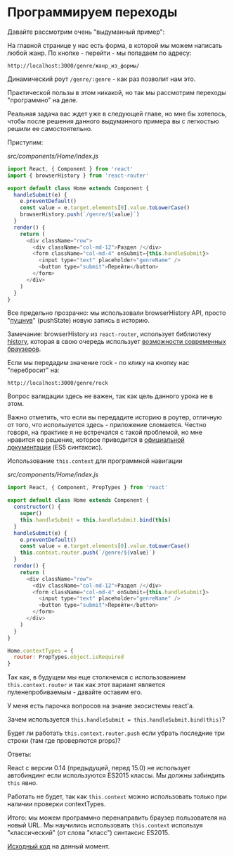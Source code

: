 # Программируем переходы

Давайте рассмотрим очень "выдуманный пример":

На главной странице у нас есть форма, в которой мы можем написать любой жанр. По кнопке - перейти - мы попадаем по адресу:

```
http://localhost:3000/genre/жанр_из_формы/
```

Динамический роут `/genre/:genre` - как раз позволит нам это.

Практической пользы в этом никакой, но так мы рассмотрим переходы "программно" на деле.

Реальная задача вас ждет уже в следующей главе, но мне бы хотелось, чтобы после решения данного выдуманного примера вы с легкостью решили ее самостоятельно.

Приступим:

_src/components/Home/index.js_

```js
import React, { Component } from 'react'
import { browserHistory } from 'react-router'

export default class Home extends Component {
  handleSubmit(e) {
    e.preventDefault()
    const value = e.target.elements[0].value.toLowerCase()
    browserHistory.push(`/genre/${value}`)
  }
  render() {
    return (
      <div className="row">
        <div className="col-md-12">Раздел /</div>
        <form className="col-md-4" onSubmit={this.handleSubmit}>
          <input type="text" placeholder="genreName" />
          <button type="submit">Перейти</button>
        </form>
      </div>
    )
  }
}
```

Все предельно прозрачно: мы использовали browserHistory API, просто "[пушнув](https://developer.mozilla.org/ru/docs/Web/API/History_API)" (pushState) новую запись в историю.

Замечание: browserHistory из `react-router`, использует библиотеку [history](https://github.com/mjackson/history), которая в свою очередь использует [возможности современных браузеров](https://developer.mozilla.org/ru/docs/Web/API/History_API).

Если мы передадим значение rock - по клику на кнопку нас "перебросит" на:

```
http://localhost:3000/genre/rock
```

Вопрос валидации здесь не важен, так как цель данного урока не в этом.

Важно отметить, что если вы передадите историю в роутер, отличную от того, что используется здесь - приложение сломается. Честно говоря, на практике я не встречался с такой проблемой, но мне нравится ее решение, которое приводится в [официальной документации](https://github.com/reactjs/react-router-tutorial/tree/master/lessons/12-navigating) (ES5 синтаксис).

Использование `this.context` для программной навигации

_src/components/Home/index.js_

```js
import React, { Component, PropTypes } from 'react'

export default class Home extends Component {
  constructor() {
    super()
    this.handleSubmit = this.handleSubmit.bind(this)
  }
  handleSubmit(e) {
    e.preventDefault()
    const value = e.target.elements[0].value.toLowerCase()
    this.context.router.push(`/genre/${value}`)
  }
  render() {
    return (
      <div className="row">
        <div className="col-md-12">Раздел /</div>
        <form className="col-md-4" onSubmit={this.handleSubmit}>
          <input type="text" placeholder="genreName" />
          <button type="submit">Перейти</button>
        </form>
      </div>
    )
  }
}

Home.contextTypes = {
  router: PropTypes.object.isRequired
}
```

Так как, в будущем мы еще столкнемся с использованием `this.context.router` и так как этот вариант является пуленепробиваемым - давайте оставим его.

У меня есть парочка вопросов на знание экосистемы react'a.

Зачем используется `this.handleSubmit = this.handleSubmit.bind(this)`?

Будет ли работать `this.context.router.push` если убрать последние три строки (там где проверяются props)?

Ответы:

React с версии 0.14 (предыдущей, перед 15.0) не использует автобиндинг если используются ES2015 классы. Мы должны забиндить `this` явно.

Работать не будет, так как `this.context` можно использовать только при наличии проверки contextTypes.

Итого: мы можем программно перенаправить браузер пользователя на новый URL. Мы научились использовать `this.context` используя "классический" (от слова "класс") синтаксис ES2015.

[Исходный код](https://github.com/maxfarseer/react-router-ru-tutorial/tree/programming_url_change) на данный момент.
